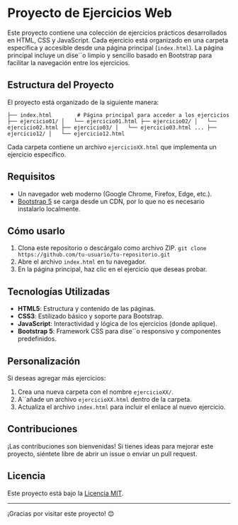 # Proyecto de Ejercicios Web

Este proyecto contiene una colección de ejercicios prácticos desarrollados en HTML, CSS y JavaScript. Cada ejercicio está organizado en una carpeta específica y accesible desde una página principal (`index.html`). La página principal incluye un dise``o limpio y sencillo basado en Bootstrap para facilitar la navegación entre los ejercicios.

## Estructura del Proyecto

El proyecto está organizado de la siguiente manera:

``
├── index.html        # Página principal para acceder a los ejercicios
├── ejercicio01/
│   └── ejercicio01.html
├── ejercicio02/
│   └── ejercicio02.html
├── ejercicio03/
│   └── ejercicio03.html
...
├── ejercicio12/
│   └── ejercicio12.html
``

Cada carpeta contiene un archivo `ejercicioXX.html` que implementa un ejercicio específico.

## Requisitos

- Un navegador web moderno (Google Chrome, Firefox, Edge, etc.).
- [Bootstrap 5](https://getbootstrap.com/) se carga desde un CDN, por lo que no es necesario instalarlo localmente.

## Cómo usarlo

1. Clona este repositorio o descárgalo como archivo ZIP.
   ``
   git clone https://github.com/tu-usuario/tu-repositorio.git
   ``
2. Abre el archivo `index.html` en tu navegador.
3. En la página principal, haz clic en el ejercicio que deseas probar.

## Tecnologías Utilizadas

- **HTML5**: Estructura y contenido de las páginas.
- **CSS3**: Estilizado básico y soporte para Bootstrap.
- **JavaScript**: Interactividad y lógica de los ejercicios (donde aplique).
- **Bootstrap 5**: Framework CSS para dise``o responsivo y componentes predefinidos.

## Personalización

Si deseas agregar más ejercicios:

1. Crea una nueva carpeta con el nombre `ejercicioXX/`.
2. A``añade un archivo `ejercicioXX.html` dentro de la carpeta.
3. Actualiza el archivo `index.html` para incluir el enlace al nuevo ejercicio.

## Contribuciones

¡Las contribuciones son bienvenidas! Si tienes ideas para mejorar este proyecto, siéntete libre de abrir un issue o enviar un pull request.

## Licencia

Este proyecto está bajo la [Licencia MIT](LICENSE).

---

¡Gracias por visitar este proyecto! 😊
